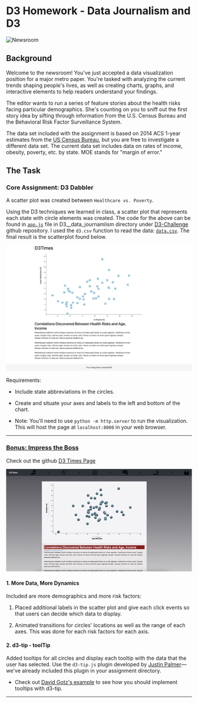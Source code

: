 # D3 Homework - Data Journalism and D3

![Newsroom](https://media.giphy.com/media/v2xIous7mnEYg/giphy.gif)

## Background

Welcome to the newsroom! You've just accepted a data visualization position for a major metro paper. You're tasked with analyzing the current trends shaping people's lives, as well as creating charts, graphs, and interactive elements to help readers understand your findings.

The editor wants to run a series of feature stories about the health risks facing particular demographics. She's counting on you to sniff out the first story idea by sifting through information from the U.S. Census Bureau and the Behavioral Risk Factor Surveillance System.

The data set included with the assignment is based on 2014 ACS 1-year estimates from the [US Census Bureau](https://data.census.gov/cedsci/), but you are free to investigate a different data set. The current data set includes data on rates of income, obesity, poverty, etc. by state. MOE stands for "margin of error."

## The Task

### Core Assignment: D3 Dabbler

 A scatter plot was created between  `Healthcare vs. Poverty`.

Using the D3 techniques we learned in class, a scatter plot that represents each state with circle elements was created. The code for the above can be found in  [`app.js`](https://github.com/Kpearson72/D3-Challenge/blob/main/D3_data_journalism/assets/js/app.js) file in D3__data_journamlism directory under [D3-Challenge](https://github.com/Kpearson72/D3-Challenge) github repository. I used the `d3.csv` function to read the data: [`data.csv`](https://github.com/Kpearson72/D3-Challenge/blob/main/D3_data_journalism/assets/data/data.csv). The final result is the scatterplot found below.

![Core Assignment: Dabbler](D3_data_journalism/Images/Core_Assignment.png)

Requirements:
* Include state abbreviations in the circles.

* Create and situate your axes and labels to the left and bottom of the chart.

* Note: You'll need to use `python -m http.server` to run the visualization. This will host the page at `localhost:8000` in your web browser.

- - -

### [Bonus: Impress the Boss](https://github.com/Kpearson72/D3-Challenge/tree/main/D3_data_journalism_BONUS)
Check out the github [D3 Times Page](https://kpearson72.github.io/D3_data_journalism_BONUS/)

![animated-gif](D3_data_journalism_BONUS/Images/Gyazo_video_Bonus.gif)

#### 1. More Data, More Dynamics

Included are more demographics and more risk factors:
1. Placed additional labels in the scatter plot and give each click events so that users can decide which data to display.
   
2.  Animated transitions for circles' locations as well as the range of each axes. This was done for each risk factors for each axis.

#### 2. d3-tip - toolTip

Added tooltips for all circles and display each tooltip with the data that the user has selected. Use the `d3-tip.js` plugin developed by [Justin Palmer](https://github.com/Caged)—we've already included this plugin in your assignment directory.

* Check out [David Gotz's example](https://bl.ocks.org/davegotz/bd54b56723c154d25eedde6504d30ad7) to see how you should implement tooltips with d3-tip.

- - -